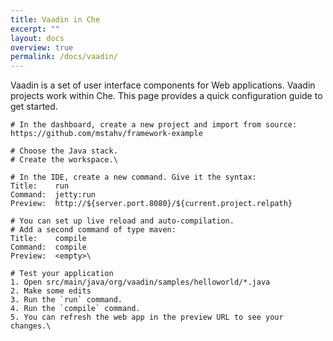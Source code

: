 ```yaml
---
title: Vaadin in Che
excerpt: ""
layout: docs
overview: true
permalink: /docs/vaadin/
---
```

Vaadin is a set of user interface components for Web applications. Vaadin projects work within Che. This page provides a quick configuration guide to get started.
```text  
# In the dashboard, create a new project and import from source:
https://github.com/mstahv/framework-example

# Choose the Java stack.
# Create the workspace.\
```

```text  
# In the IDE, create a new command. Give it the syntax:
Title:    run
Command:  jetty:run
Preview:  http://${server.port.8080}/${current.project.relpath}

# You can set up live reload and auto-compilation.
# Add a second command of type maven:
Title:    compile
Command:  compile
Preview:  <empty>\
```

```text  
# Test your application
1. Open src/main/java/org/vaadin/samples/helloworld/*.java
2. Make some edits
3. Run the `run` command.
4. Run the `compile` command.
5. You can refresh the web app in the preview URL to see your changes.\
```

